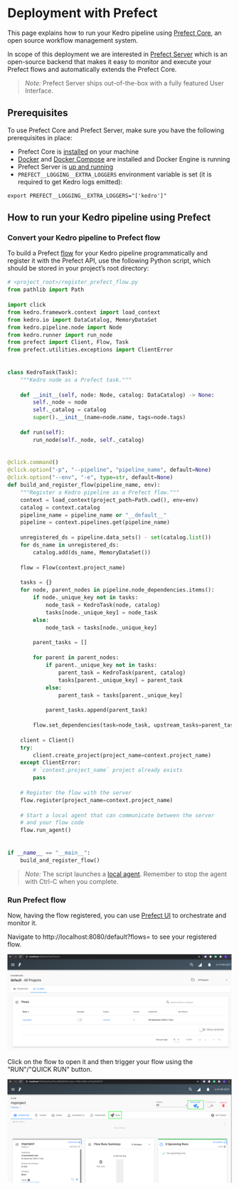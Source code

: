 # Deployment with Prefect

This page explains how to run your Kedro pipeline using [Prefect Core](https://www.prefect.io/products/core/), an open source workflow management system.

In scope of this deployment we are interested in [Prefect Server](https://docs.prefect.io/orchestration/server/overview.html#what-is-prefect-server) which is an open-source backend that makes it easy to monitor and execute your Prefect flows and automatically extends the Prefect Core.

> _Note:_ Prefect Server ships out-of-the-box with a fully featured User Interface.

## Prerequisites

To use Prefect Core and Prefect Server, make sure you have the following prerequisites in place:

- Prefect Core is [installed](https://docs.prefect.io/core/getting_started/installation.html#installation) on your machine
- [Docker](https://www.docker.com/) and [Docker Compose](https://docs.docker.com/compose/) are installed and Docker Engine is running
- Prefect Server is [up and running](https://docs.prefect.io/core/getting_started/installation.html#running-the-local-server-and-ui)
- `PREFECT__LOGGING__EXTRA_LOGGERS` environment variable is set (it is required to get Kedro logs emitted):

```console
export PREFECT__LOGGING__EXTRA_LOGGERS="['kedro']"
```

## How to run your Kedro pipeline using Prefect

### Convert your Kedro pipeline to Prefect flow

To build a Prefect [flow](https://docs.prefect.io/core/concepts/flows.html) for your Kedro pipeline programmatically and register it with the Prefect API, use the following Python script, which should be stored in your project’s root directory:

```python
# <project_root>/register_prefect_flow.py
from pathlib import Path

import click
from kedro.framework.context import load_context
from kedro.io import DataCatalog, MemoryDataSet
from kedro.pipeline.node import Node
from kedro.runner import run_node
from prefect import Client, Flow, Task
from prefect.utilities.exceptions import ClientError


class KedroTask(Task):
    """Kedro node as a Prefect task."""

    def __init__(self, node: Node, catalog: DataCatalog) -> None:
        self._node = node
        self._catalog = catalog
        super().__init__(name=node.name, tags=node.tags)

    def run(self):
        run_node(self._node, self._catalog)


@click.command()
@click.option("-p", "--pipeline", "pipeline_name", default=None)
@click.option("--env", "-e", type=str, default=None)
def build_and_register_flow(pipeline_name, env):
    """Register a Kedro pipeline as a Prefect flow."""
    context = load_context(project_path=Path.cwd(), env=env)
    catalog = context.catalog
    pipeline_name = pipeline_name or "__default__"
    pipeline = context.pipelines.get(pipeline_name)

    unregistered_ds = pipeline.data_sets() - set(catalog.list())
    for ds_name in unregistered_ds:
        catalog.add(ds_name, MemoryDataSet())

    flow = Flow(context.project_name)

    tasks = {}
    for node, parent_nodes in pipeline.node_dependencies.items():
        if node._unique_key not in tasks:
            node_task = KedroTask(node, catalog)
            tasks[node._unique_key] = node_task
        else:
            node_task = tasks[node._unique_key]

        parent_tasks = []

        for parent in parent_nodes:
            if parent._unique_key not in tasks:
                parent_task = KedroTask(parent, catalog)
                tasks[parent._unique_key] = parent_task
            else:
                parent_task = tasks[parent._unique_key]

            parent_tasks.append(parent_task)

        flow.set_dependencies(task=node_task, upstream_tasks=parent_tasks)

    client = Client()
    try:
        client.create_project(project_name=context.project_name)
    except ClientError:
        # `context.project_name` project already exists
        pass

    # Register the flow with the server
    flow.register(project_name=context.project_name)

    # Start a local agent that can communicate between the server
    # and your flow code
    flow.run_agent()


if __name__ == "__main__":
    build_and_register_flow()
```

> _Note:_ The script launches a [local agent](https://docs.prefect.io/orchestration/agents/local.html). Remember to stop the agent with Ctrl-C when you complete.

### Run Prefect flow

Now, having the flow registered, you can use [Prefect UI](https://docs.prefect.io/orchestration/ui/dashboard.html) to orchestrate and monitor it.

Navigate to http://localhost:8080/default?flows= to see your registered flow.

![](../meta/images/prefect_flows.png)

Click on the flow to open it and then trigger your flow using the "RUN"/"QUICK RUN" button.

![](../meta/images/prefect_flow_details.png)
